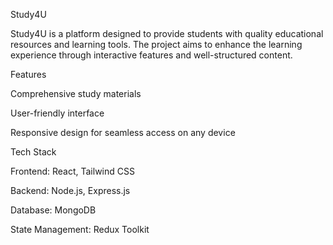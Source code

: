 Study4U

Study4U is a platform designed to provide students with quality educational resources and learning tools. The project aims to enhance the learning experience through interactive features and well-structured content.

Features

Comprehensive study materials

User-friendly interface

Responsive design for seamless access on any device

Tech Stack

Frontend: React, Tailwind CSS

Backend: Node.js, Express.js

Database: MongoDB

State Management: Redux Toolkit

